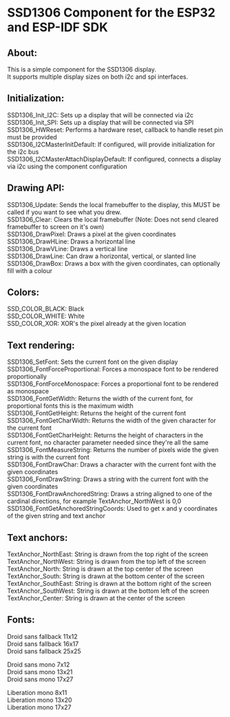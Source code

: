 <!---
 Copyright (c) 2017 Tara Keeling
 
 This software is released under the MIT License.
 https://opensource.org/licenses/MIT
-->

# SSD1306 Component for the ESP32 and ESP-IDF SDK

## About:  
This is a simple component for the SSD1306 display.  
It supports multiple display sizes on both i2c and spi interfaces.  
  
## Initialization:  
SSD1306_Init_I2C: Sets up a display that will be connected via i2c  
SSD1306_Init_SPI: Sets up a display that will be connected via SPI  
SSD1306_HWReset: Performs a hardware reset, callback to handle reset pin must be provided  
SSD1306_I2CMasterInitDefault: If configured, will provide initialization for the i2c bus  
SSD1306_I2CMasterAttachDisplayDefault: If configured, connects a display via i2c using the component configuration  
  
## Drawing API:  
SSD1306_Update: Sends the local framebuffer to the display, this MUST be called if you want to see what you drew.  
SSD1306_Clear: Clears the local framebuffer (Note: Does not send cleared framebuffer to screen on it's own)  
SSD1306_DrawPixel: Draws a pixel at the given coordinates  
SSD1306_DrawHLine: Draws a horizontal line  
SSD1306_DrawVLine: Draws a vertical line  
SSD1306_DrawLine: Can draw a horizontal, vertical, or slanted line  
SSD1306_DrawBox: Draws a box with the given coordinates, can optionally fill with a colour  
  
## Colors:  
SSD_COLOR_BLACK: Black  
SSD_COLOR_WHITE: White  
SSD_COLOR_XOR: XOR's the pixel already at the given location  
  
## Text rendering:  
SSD1306_SetFont: Sets the current font on the given display  
SSD1306_FontForceProportional: Forces a monospace font to be rendered proportionally  
SSD1306_FontForceMonospace: Forces a proportional font to be rendered as monospace  
SSD1306_FontGetWidth: Returns the width of the current font, for proportional fonts this is the maximum width  
SSD1306_FontGetHeight: Returns the height of the current font  
SSD1306_FontGetCharWidth: Returns the width of the given character for the current font  
SSD1306_FontGetCharHeight: Returns the height of characters in the current font, no character parameter needed since they're all the same  
SSD1306_FontMeasureString: Returns the number of pixels wide the given string is with the current font  
SSD1306_FontDrawChar: Draws a character with the current font with the given coordinates  
SSD1306_FontDrawString: Draws a string with the current font with the given coordinates  
SSD1306_FontDrawAnchoredString: Draws a string aligned to one of the cardinal directions, for example TextAnchor_NorthWest is 0,0  
SSD1306_FontGetAnchoredStringCoords: Used to get x and y coordinates of the given string and text anchor  
  
## Text anchors:  
TextAnchor_NorthEast: String is drawn from the top right of the screen  
TextAnchor_NorthWest: String is drawn from the top left of the screen  
TextAnchor_North: String is drawn at the top center of the screen  
TextAnchor_South: String is drawn at the bottom center of the screen  
TextAnchor_SouthEast: String is drawn at the bottom right of the screen  
TextAnchor_SouthWest: String is drawn at the bottom left of the screen  
TextAnchor_Center: String is drawn at the center of the screen  
  
## Fonts:  
Droid sans fallback 11x12  
Droid sans fallback 16x17  
Droid sans fallback 25x25  
  
Droid sans mono 7x12  
Droid sans mono 13x21  
Droid sans mono 17x27  
  
Liberation mono 8x11  
Liberation mono 13x20  
Liberation mono 17x27  

